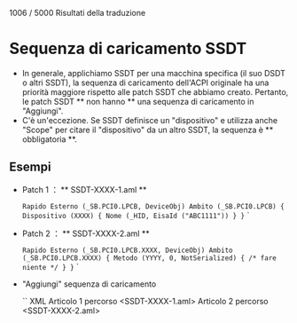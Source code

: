1006 / 5000
Risultati della traduzione
# Sequenza di caricamento SSDT

- In generale, applichiamo SSDT per una macchina specifica (il suo DSDT o altri SSDT), la sequenza di caricamento dell'ACPI originale ha una priorità maggiore rispetto alle patch SSDT che abbiamo creato. Pertanto, le patch SSDT ** non hanno ** una sequenza di caricamento in "Aggiungi".
- C'è un'eccezione. Se SSDT definisce un "dispositivo" e utilizza anche "Scope" per citare il "dispositivo" da un altro SSDT, la sequenza è ** obbligatoria **.

## Esempi

- Patch 1 ： ** SSDT-XXXX-1.aml **
  
  `` Rapido
  Esterno (_SB.PCI0.LPCB, DeviceObj)
  Ambito (_SB.PCI0.LPCB)
  {
      Dispositivo (XXXX)
      {
          Nome (_HID, EisaId ("ABC1111"))
      }
  }
  `` `
  
- Patch 2 ： ** SSDT-XXXX-2.aml **

  `` Rapido
  Esterno (_SB.PCI0.LPCB.XXXX, DeviceObj)
  Ambito (_SB.PCI0.LPCB.XXXX)
  {
        Metodo (YYYY, 0, NotSerialized)
       {
           /* fare niente */
       }
    }
  `` `
  
- "Aggiungi" sequenza di caricamento

  `` XML
  Articolo 1
            percorso <SSDT-XXXX-1.aml>
  Articolo 2
            percorso <SSDT-XXXX-2.aml>
